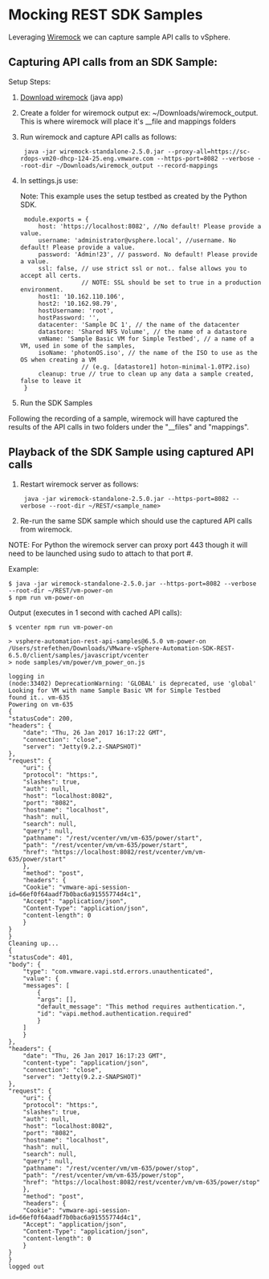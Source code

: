 # Mocking REST SDK Samples

Leveraging [Wiremock](http://wiremock.org/docs/running-standalone/) we can capture sample API calls to vSphere.

## Capturing API calls from an SDK Sample:

Setup Steps:

1. [Download wiremock](http://repo1.maven.org/maven2/com/github/tomakehurst/wiremock-standalone/2.5.0/wiremock-standalone-2.5.0.jar) (java app)
2. Create a folder for wiremock output ex: ~/Downloads/wiremock_output. This is where wiremock will place it's __file and mappings folders
3. Run wiremock and capture API calls as follows:

        java -jar wiremock-standalone-2.5.0.jar --proxy-all=https://sc-rdops-vm20-dhcp-124-25.eng.vmware.com --https-port=8082 --verbose --root-dir ~/Downloads/wiremock_output --record-mappings

4. In settings.js use:

    Note: This example uses the setup testbed as created by the Python SDK.

        module.exports = {
            host: 'https://localhost:8082', //No default! Please provide a value.
            username: 'administrator@vsphere.local', //username. No default! Please provide a value.
            password: 'Admin!23', // password. No default! Please provide a value.
            ssl: false, // use strict ssl or not.. false allows you to accept all certs.
                        // NOTE: SSL should be set to true in a production environment.
            host1: '10.162.110.106',
            host2: '10.162.98.79',
            hostUsername: 'root',
            hostPassword: '',
            datacenter: 'Sample DC 1', // the name of the datacenter
            datastore: 'Shared NFS Volume', // the name of a datastore
            vmName: 'Sample Basic VM for Simple Testbed', // a name of a VM, used in some of the samples,
            isoName: 'photonOS.iso', // the name of the ISO to use as the OS when creating a VM
                        // (e.g. [datastore1] hoton-minimal-1.0TP2.iso)
            cleanup: true // true to clean up any data a sample created, false to leave it
        }

5. Run the SDK Samples

Following the recording of a sample, wiremock will have captured the results of the API calls
in two folders under the "__files" and "mappings".

## Playback of the SDK Sample using captured API calls

1. Restart wiremock server as follows:

        java -jar wiremock-standalone-2.5.0.jar --https-port=8082 --verbose --root-dir ~/REST/<sample_name>

2. Re-run the same SDK sample which should use the captured API calls from wiremock.

NOTE: For Python the wiremock server can proxy port 443 though it will need to be launched using sudo to attach to that port #.

Example:

    $ java -jar wiremock-standalone-2.5.0.jar --https-port=8082 --verbose --root-dir ~/REST/vm-power-on
    $ npm run vm-power-on

Output (executes in 1 second with cached API calls):

    $ vcenter npm run vm-power-on

    > vsphere-automation-rest-api-samples@6.5.0 vm-power-on /Users/strefethen/Downloads/VMware-vSphere-Automation-SDK-REST-6.5.0/client/samples/javascript/vcenter
    > node samples/vm/power/vm_power_on.js

    logging in
    (node:33402) DeprecationWarning: 'GLOBAL' is deprecated, use 'global'
    Looking for VM with name Sample Basic VM for Simple Testbed
    found it.. vm-635
    Powering on vm-635
    {
    "statusCode": 200,
    "headers": {
        "date": "Thu, 26 Jan 2017 16:17:22 GMT",
        "connection": "close",
        "server": "Jetty(9.2.z-SNAPSHOT)"
    },
    "request": {
        "uri": {
        "protocol": "https:",
        "slashes": true,
        "auth": null,
        "host": "localhost:8082",
        "port": "8082",
        "hostname": "localhost",
        "hash": null,
        "search": null,
        "query": null,
        "pathname": "/rest/vcenter/vm/vm-635/power/start",
        "path": "/rest/vcenter/vm/vm-635/power/start",
        "href": "https://localhost:8082/rest/vcenter/vm/vm-635/power/start"
        },
        "method": "post",
        "headers": {
        "Cookie": "vmware-api-session-id=66ef0f64aadf7b0bac6a91555774d4c1",
        "Accept": "application/json",
        "Content-Type": "application/json",
        "content-length": 0
        }
    }
    }
    Cleaning up...
    {
    "statusCode": 401,
    "body": {
        "type": "com.vmware.vapi.std.errors.unauthenticated",
        "value": {
        "messages": [
            {
            "args": [],
            "default_message": "This method requires authentication.",
            "id": "vapi.method.authentication.required"
            }
        ]
        }
    },
    "headers": {
        "date": "Thu, 26 Jan 2017 16:17:23 GMT",
        "content-type": "application/json",
        "connection": "close",
        "server": "Jetty(9.2.z-SNAPSHOT)"
    },
    "request": {
        "uri": {
        "protocol": "https:",
        "slashes": true,
        "auth": null,
        "host": "localhost:8082",
        "port": "8082",
        "hostname": "localhost",
        "hash": null,
        "search": null,
        "query": null,
        "pathname": "/rest/vcenter/vm/vm-635/power/stop",
        "path": "/rest/vcenter/vm/vm-635/power/stop",
        "href": "https://localhost:8082/rest/vcenter/vm/vm-635/power/stop"
        },
        "method": "post",
        "headers": {
        "Cookie": "vmware-api-session-id=66ef0f64aadf7b0bac6a91555774d4c1",
        "Accept": "application/json",
        "Content-Type": "application/json",
        "content-length": 0
        }
    }
    }
    logged out




